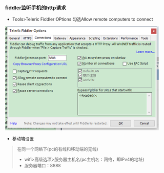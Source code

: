 ### fiddler监听手机的http请求

* Tools&gt;Teleric Fiddler OPtions 勾选Allow remote computers to connect

![](/assets/import.png)

* 移动端设置

> 在同一个网络下\(pc的有线和移动端的无线\)
>
> * wifi&gt;高级选项&gt;服务器主机名\(pc主机名：网络，即IPv4的地址\)
> * 服务器端口：8888



